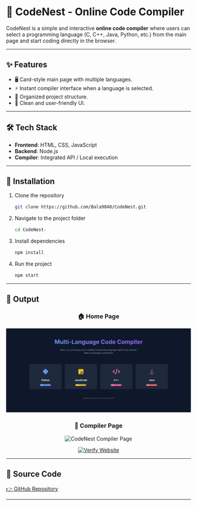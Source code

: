 
````markdown
````
# 🚀 CodeNest - Online Code Compiler  

CodeNest is a simple and interactive **online code compiler** where users can select a programming language (C, C++, Java, Python, etc.) from the main page and start coding directly in the browser.  

---

## ✨ Features  
- 🖥️ Card-style main page with multiple languages.  
- ⚡ Instant compiler interface when a language is selected.  
- 📂 Organized project structure.  
- 🎨 Clean and user-friendly UI.  

---

## 🛠️ Tech Stack  
- **Frontend**: HTML, CSS, JavaScript  
- **Backend**: Node.js  
- **Compiler**: Integrated API / Local execution  

---

## 🚀 Installation  

1. Clone the repository  
   ```bash
   git clone https://github.com/Bala9840/CodeNest.git

2. Navigate to the project folder

   ```bash
   cd CodeNest-
   ```
3. Install dependencies

   ```bash
   npm install
   ```
4. Run the project

   ```bash
   npm start
   ```

---

<!-- 📸 Output -->
<h2 id="output">📸 Output</h2>

<div align="center">

  <!-- Home Page -->
  <h3>🏠 Home Page</h3>
  <!-- Replace with your actual image path -->
  <img src="public/images/otuput1.jpg" alt="CodeNest Home Page" width="900" />

  <!-- Compiler Page -->
  <h3>🧪 Compiler Page</h3>
  <!-- Replace with your actual image path -->
 <img src="public/images/output2.jpg" alt="CodeNest Compiler Page" width="900" />


  <!-- Verify Website Button -->
  <p>
    <a href="https://codesnest.netlify.app/" target="_blank" rel="noopener noreferrer">
      <img
        alt="Verify Website"
        src="https://codesnest.netlify.app/"
      />
    </a>
  </p>

</div>

---

## 🔗 Source Code

[👉 GitHub Repository](https://github.com/Bala9840/CodeNest)

---

